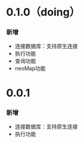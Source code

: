 # 0.1.0（doing）
### 新增
- 连接数据库：支持原生连接
- 执行功能
- 查询功能
- neoMap功能

# 0.0.1
### 新增
- 连接数据库：支持原生连接
- 执行功能


